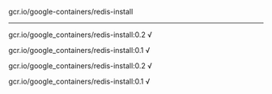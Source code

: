 gcr.io/google-containers/redis-install 

----
gcr.io/google_containers/redis-install:0.2 √

gcr.io/google_containers/redis-install:0.1 √

gcr.io/google_containers/redis-install:0.2 √

gcr.io/google_containers/redis-install:0.1 √

